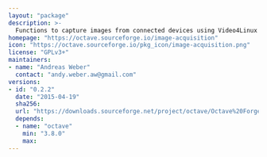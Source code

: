 ```yaml
---
layout: "package"
description: >-
  Functions to capture images from connected devices using Video4Linux (v4l).
homepage: "https://octave.sourceforge.io/image-acquisition"
icon: "https://octave.sourceforge.io/pkg_icon/image-acquisition.png"
license: "GPLv3+"
maintainers:
- name: "Andreas Weber"
  contact: "andy.weber.aw@gmail.com"
versions:
- id: "0.2.2"
  date: "2015-04-19"
  sha256:
  url: "https://downloads.sourceforge.net/project/octave/Octave%20Forge%20Packages/Individual%20Package%20Releases/image-acquisition-0.2.2.tar.gz"
  depends:
  - name: "octave"
    min: "3.8.0"
    max:
---
```

